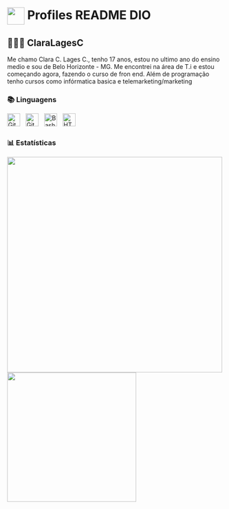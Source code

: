 <h1>
    <a href="https://www.dio.me/">
     <img align="center" width="40px" src="https://hermes.digitalinnovation.one/assets/diome/logo-minimized.png"></a>
    <span> Profiles README DIO</span>
</h1>

## 👩🏼‍💻 ClaraLagesC
Me chamo Clara C. Lages C., tenho 17 anos, estou no ultimo ano do ensino medio e sou de Belo Horizonte - MG.
Me encontrei na área de T.i e estou começando agora, fazendo o curso de fron end.
Além de programação tenho cursos como infórmatica basica e telemarketing/marketing

### 📚 Linguagens 

<img align="left" alt="Git" width="30px" style="padding-right:10px;" src="https://cdn.jsdelivr.net/gh/devicons/devicon/icons/git/git-original.svg" />
<img align="left" alt="GitHub" width="30px" style="padding-right:10px;" src="https://cdn.jsdelivr.net/gh/devicons/devicon/icons/github/github-original.svg" />
<img align="left" alt="Bash" width="30px" style="padding-right:10px;" src="https://cdn.jsdelivr.net/gh/devicons/devicon/icons/bash/bash-original.svg" />
<img align="left" alt="HTML" width="30px" style="padding-right:10px;" src="https://cdn.jsdelivr.net/gh/devicons/devicon/icons/html5/html5-plain.svg" />

<br/>
<br/>

### 📊 Estatísticas
<img align="left" width="500" stye="padding-right: 10px;" src="https://github-readme-stats.vercel.app/api?username=ClaraLagesC&show_icons=true&theme=radical&locale=pt-br"/>
<img align="left" width="300" stye="padding-right: 10px;" src="https://github-readme-stats.vercel.app/api/top-langs/?username=ClaraLagesC&theme=radical&layout=compact&custom_title=Linguagens"/>
